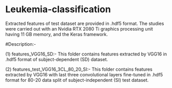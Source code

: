 # Leukemia-classification
Extracted features of test dataset are provided in .hdf5 format.
The studies were carried out with an Nvidia RTX 2080 Ti graphics processing unit having 11 GB memory, and the Keras framework.

#Description:-

(1) features_VGG16_SD:- This folder contains features extracted by VGG16 in .hdf5 format of subject-dependent (SD) dataset.

(2) features_test_VGG16_3CL_80_20_SI:- This folder contains features extracted by VGG16 with last three convolutional layers fine-tuned in .hdf5 format for 80-20 data split of subject-independent (SI) test dataset.

